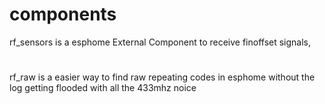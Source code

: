 # components
rf_sensors is a esphome External Component to receive finoffset signals, 
#
#
rf_raw is a easier way to find raw repeating codes in esphome without the log getting flooded with all the 433mhz noice
#
